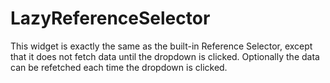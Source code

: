 # LazyReferenceSelector
This widget is exactly the same as the built-in Reference Selector, except that it does not fetch data until the dropdown is clicked. Optionally the data can be refetched each time the dropdown is clicked.
